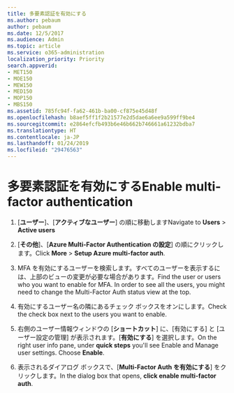 ```yaml
---
title: 多要素認証を有効にする
ms.author: pebaum
author: pebaum
ms.date: 12/5/2017
ms.audience: Admin
ms.topic: article
ms.service: o365-administration
localization_priority: Priority
search.appverid:
- MET150
- MOE150
- MEW150
- MED150
- MOP150
- MBS150
ms.assetid: 785fc94f-fa62-461b-ba00-cf875e45d48f
ms.openlocfilehash: b8aef5ff1f2b21577e2d5dae6a6ee9a599ff9be4
ms.sourcegitcommit: e2864efcfb493b6e46b662b746661a61232bdba7
ms.translationtype: HT
ms.contentlocale: ja-JP
ms.lasthandoff: 01/24/2019
ms.locfileid: "29476563"
---
```

# <a name="enable-multi-factor-authentication"></a><span data-ttu-id="f5528-102">多要素認証を有効にする</span><span class="sxs-lookup"><span data-stu-id="f5528-102">Enable multi-factor authentication</span></span>

1. <span data-ttu-id="f5528-103">[**ユーザー**]、[**アクティブなユーザー**] の順に移動します</span><span class="sxs-lookup"><span data-stu-id="f5528-103">Navigate to **Users** \> **Active users**</span></span>
    
2. <span data-ttu-id="f5528-104">[**その他**]、[**Azure Multi-Factor Authentication の設定**] の順にクリックします。</span><span class="sxs-lookup"><span data-stu-id="f5528-104">Click **More** \> **Setup Azure multi-factor auth**.</span></span> 
    
3. <span data-ttu-id="f5528-p101">MFA を有効にするユーザーを検索します。すべてのユーザーを表示するには、上部のビューの変更が必要な場合があります。</span><span class="sxs-lookup"><span data-stu-id="f5528-p101">Find the user or users who you want to enable for MFA. In order to see all the users, you might need to change the Multi-Factor Auth status view at the top.</span></span>
    
4. <span data-ttu-id="f5528-107">有効にするユーザー名の隣にあるチェック ボックスをオンにします。</span><span class="sxs-lookup"><span data-stu-id="f5528-107">Check the check box next to the users you want to enable.</span></span>
    
5.  <span data-ttu-id="f5528-p102">右側のユーザー情報ウィンドウの [**ショートカット**] に、[有効にする] と [ユーザー設定の管理] が表示されます。[**有効にする**] を選択します。</span><span class="sxs-lookup"><span data-stu-id="f5528-p102">On the right user info pane, under **quick steps** you'll see Enable and Manage user settings. Choose **Enable**.</span></span> 
    
6. <span data-ttu-id="f5528-110">表示されるダイアログ ボックスで、[**Multi-Factor Auth を有効にする**] をクリックします。</span><span class="sxs-lookup"><span data-stu-id="f5528-110">In the dialog box that opens, **click enable multi-factor auth**.</span></span> 
    

